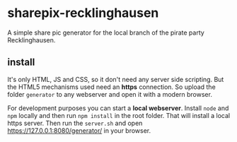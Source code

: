 # sharepix-recklinghausen

A simple share pic generator for the local branch of the pirate party Recklinghausen.

## install

It's only HTML, JS and CSS, so it don't need any server side scripting. But the HTML5 
mechanisms used need an **https** connection. So upload the folder `generator` to any 
webserver and open it with a modern browser.

For development purposes you can start a **local webserver**. Install `node` and `npm` 
locally and then run `npm install` in the root folder. That will install a local 
https server. Then run the `server.sh` and open https://127.0.0.1:8080/generator/ in 
your browser.
